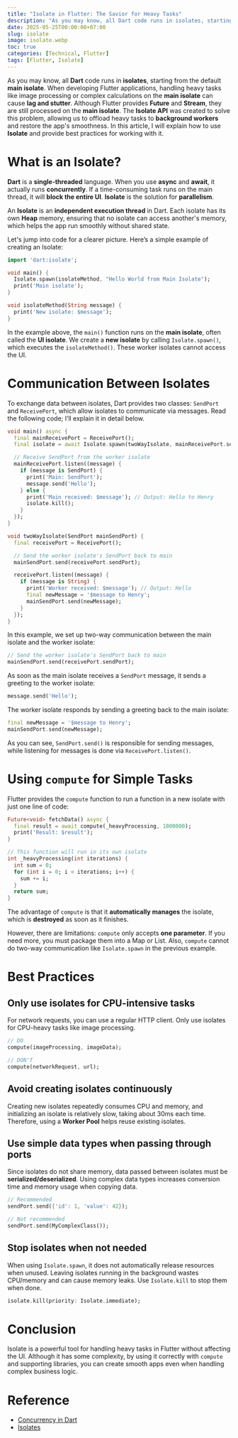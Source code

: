 ```yaml
---
title: "Isolate in Flutter: The Savior for Heavy Tasks"
description: "As you may know, all Dart code runs in isolates, starting from the default main isolate. When developing Flutter applications, handling heavy tasks like image processing or complex calculations on this main isolate will cause lag and stutter. The Isolate API was born to solve this problem, allowing us to offload heavy tasks to background workers and restore the app's smoothness."
date: 2025-05-25T00:00:00+07:00
slug: isolate
image: isolate.webp
toc: true
categories: [Technical, Flutter]
tags: [Flutter, Isolate]
---
```


As you may know, all **Dart** code runs in **isolates**, starting from the default **main isolate**. When developing Flutter applications, handling heavy tasks like image processing or complex calculations on the **main isolate** can cause **lag and stutter**. Although Flutter provides **Future** and **Stream**, they are still processed on the **main isolate**. The **Isolate API** was created to solve this problem, allowing us to offload heavy tasks to **background workers** and restore the app's smoothness. In this article, I will explain how to use **Isolate** and provide best practices for working with it.

# What is an Isolate?

**Dart** is a **single-threaded** language. When you use **async** and **await**, it actually runs **concurrently**. If a time-consuming task runs on the main thread, it will **block the entire UI**. **Isolate** is the solution for **parallelism**.

An **Isolate** is an **independent execution thread** in Dart. Each isolate has its own **Heap** memory, ensuring that no isolate can access another's memory, which helps the app run smoothly without shared state.

Let's jump into code for a clearer picture. Here’s a simple example of creating an Isolate:

```dart
import 'dart:isolate';

void main() {
  Isolate.spawn(isolateMethod, "Hello World from Main Isolate");
  print('Main isolate');
}

void isolateMethod(String message) {
  print('New isolate: $message');
}
```

In the example above, the `main()` function runs on the **main isolate**, often called the **UI isolate**. We create a **new isolate** by calling `Isolate.spawn()`, which executes the `isolateMethod()`. These worker isolates cannot access the UI.

# Communication Between Isolates

To exchange data between isolates, Dart provides two classes: `SendPort` and `ReceivePort`, which allow isolates to communicate via messages. Read the following code; I’ll explain it in detail below.

```dart
void main() async {
  final mainReceivePort = ReceivePort();
  final isolate = await Isolate.spawn(twoWayIsolate, mainReceivePort.sendPort);

  // Receive SendPort from the worker isolate
  mainReceivePort.listen((message) {
    if (message is SendPort) {
      print('Main: SendPort');
      message.send('Hello');
    } else {
      print('Main received: $message'); // Output: Hello to Henry
      isolate.kill();
    }
  });
}

void twoWayIsolate(SendPort mainSendPort) {
  final receivePort = ReceivePort();

  // Send the worker isolate's SendPort back to main
  mainSendPort.send(receivePort.sendPort);

  receivePort.listen((message) {
    if (message is String) {
      print('Worker received: $message'); // Output: Hello
      final newMessage = '$message to Henry';
      mainSendPort.send(newMessage);
    }
  });
}
```

In this example, we set up two-way communication between the main isolate and the worker isolate:

```dart
// Send the worker isolate's SendPort back to main
mainSendPort.send(receivePort.sendPort);
```

As soon as the main isolate receives a `SendPort` message, it sends a greeting to the worker isolate:

```dart
message.send('Hello');
```

The worker isolate responds by sending a greeting back to the main isolate:

```dart
final newMessage = '$message to Henry';
mainSendPort.send(newMessage);
```

As you can see, `SendPort.send()` is responsible for sending messages, while listening for messages is done via `ReceivePort.listen()`.

# Using `compute` for Simple Tasks

Flutter provides the `compute` function to run a function in a new isolate with just one line of code:

```dart
Future<void> fetchData() async {
  final result = await compute(_heavyProcessing, 1000000);
  print('Result: $result');
}

// This function will run in its own isolate
int _heavyProcessing(int iterations) {
  int sum = 0;
  for (int i = 0; i < iterations; i++) {
    sum += i;
  }
  return sum;
}
```

The advantage of `compute` is that it **automatically manages** the isolate, which is **destroyed** as soon as it finishes.

However, there are limitations: `compute` only accepts **one parameter**. If you need more, you must package them into a Map or List. Also, `compute` cannot do two-way communication like `Isolate.spawn` in the previous example.

# Best Practices

## Only use isolates for CPU-intensive tasks

For network requests, you can use a regular HTTP client. Only use isolates for CPU-heavy tasks like image processing.

```dart
// DO
compute(imageProcessing, imageData);

// DON'T
compute(networkRequest, url);
```

## Avoid creating isolates continuously

Creating new isolates repeatedly consumes CPU and memory, and initializing an isolate is relatively slow, taking about 30ms each time. Therefore, using a **Worker Pool** helps reuse existing isolates.

## Use simple data types when passing through ports

Since isolates do not share memory, data passed between isolates must be **serialized/deserialized**. Using complex data types increases conversion time and memory usage when copying data.

```dart
// Recommended
sendPort.send({'id': 1, 'value': 42});

// Not recommended
sendPort.send(MyComplexClass());
```

## Stop isolates when not needed

When using `Isolate.spawn`, it does not automatically release resources when unused. Leaving isolates running in the background wastes CPU/memory and can cause memory leaks. Use `Isolate.kill` to stop them when done.

```dart
isolate.kill(priority: Isolate.immediate);
```

# Conclusion

Isolate is a powerful tool for handling heavy tasks in Flutter without affecting the UI. Although it has some complexity, by using it correctly with `compute` and supporting libraries, you can create smooth apps even when handling complex business logic.

# Reference
* [Concurrency in Dart](https://dart.dev/language/concurrency)
* [Isolates](https://dart.dev/language/isolates)
